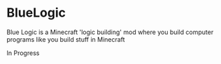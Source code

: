 BlueLogic
=========

Blue Logic is a Minecraft 'logic building' mod where you build computer programs like you build stuff in Minecraft

In Progress
